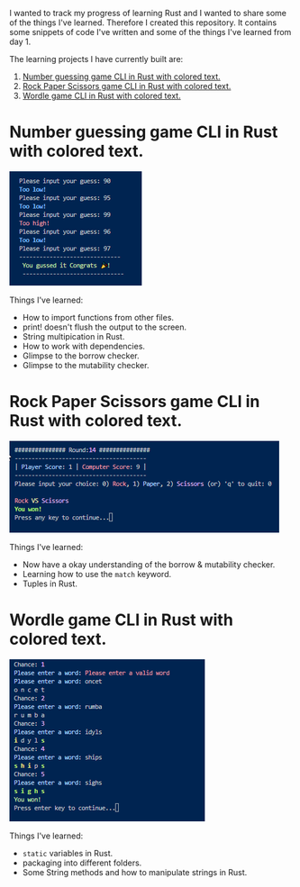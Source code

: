 I wanted to track my progress of learning Rust and I wanted to share some of the things I've learned.
Therefore I created this repository. It contains some snippets of code I've written and some of the things I've learned from day 1.

The learning projects I have currently built are:

1. [Number guessing game CLI in Rust with colored text.](#number-guessing-game-cli-in-rust-with-colored-text)
2. [Rock Paper Scissors game CLI in Rust with colored text.](#rock-paper-scissors-game-cli-in-rust-with-colored-text)
3. [Wordle game CLI in Rust with colored text.](#wordle-game-cli-in-rust-with-colored-text)

# Number guessing game CLI in Rust with colored text.

![Screenshot of the game](images/numGuessWithClrTxt.png)

Things I've learned:

- How to import functions from other files.
- print! doesn't flush the output to the screen.
- String multipication in Rust.
- How to work with dependencies.
- Glimpse to the borrow checker.
- Glimpse to the mutability checker.

# Rock Paper Scissors game CLI in Rust with colored text.

![Screenshot of the game](images/rockPaperScissorsWithClr.png)

Things I've learned:

- Now have a okay understanding of the borrow & mutability checker.
- Learning how to use the `match` keyword.
- Tuples in Rust.

# Wordle game CLI in Rust with colored text.

![Screenshot of the game](images/wordle.png)

Things I've learned:

- `static` variables in Rust.
- packaging into different folders.
- Some String methods and how to manipulate strings in Rust.

